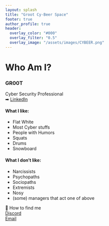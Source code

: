 ```yaml
---
layout: splash
title: "Groot Cy-Beer Space"
footer: true
author_profile: true
header:
  overlay_color: "#000"
  overlay_filter: "0.5"
  overlay_image: "/assets/images/CYBEER.png"
---
```


# Who Am I? 

### GR00T<br>
Cyber Security Professional <br>
➡  [<i class="fas fa-envelope fa-fw"></i> LinkedIn](https://www.linkedin.com/in/ace-l-bab75927a/)<br>


#### What I like:
- Flat White
- Most Cyber stuffs
- People with Humors
- Squats
- Drums
- Snowboard

#### What I don’t like:
 - Narcissists
 - Psychopaths
 - Sociopaths
 - Extremists 
 - Nosy
 - (some) managers that act one of above

🤝 How to find me<br>
[<i class="fab fa-discord fa-fw"></i> Discord](https://discord.gg/FGeh8Uk9Dg)<br>
[<i class="fas fa-envelope fa-fw"></i> Email](mailto:groot@redraccoon.kr)<br>

